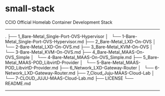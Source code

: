 # small-stack
CCIO Official Homelab Container Development Stack

****
.
├── 1_Bare-Metal_Single-Port-OVS-Hypervisor
│   └── 1-Bare-Metal_Single-Port-OVS-Hypervisor.md
├── 2_Bare-Metal_LXD-On-OVS
│   └── 2-Bare-Metal_LXD-On-OVS.md
├── 3_Bare-Metal_KVM-On-OVS
│   └── 3-Bare-Metal_KVM-On-OVS.md
├── 4_Bare-Metal_MAAS-On-OVS_Simple
│   └── 4-Bare-Metal_MAAS-On-OVS_Simple.md
├── 5_Bare-Metal_MAAS-POD_LibvirtD-Provider
│   └── 5-Bare-Metal_MAAS-POD_LibvirtD-Provider.md
├── 6_Network_LXD-Gateway-Router
│   └── 6-Network_LXD-Gateway-Router.md
├── 7_Cloud_Juju-MAAS-Cloud-Lab
│   └── 7-CLOUD_JUJU-MAAS-Cloud-Lab.md
├── LICENSE
└── README.md

****
